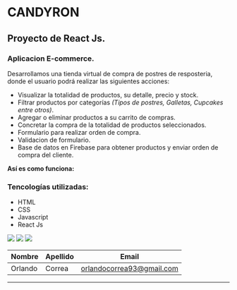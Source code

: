 # **CANDYRON** 

## Proyecto de **React Js**. 
### Aplicacion E-commerce.

Desarrollamos una tienda virtual de compra de postres de resposteria, donde el usuario podrá realizar las siguientes acciones:

* Visualizar la totalidad de productos, su detalle, precio y stock.
* Filtrar productos por categorías _(Tipos de postres, Galletas, Cupcakes entre otros)_.
* Agregar o eliminar productos a su carrito de compras.
* Concretar la compra de la totalidad de productos seleccionados.
* Formulario para realizar orden de compra.
* Validacion de formulario.
* Base de datos en Firebase para obtener productos y enviar orden de compra del cliente.

**Así es como funciona:**



### **Tencologías utilizadas:**
* HTML
* CSS
* Javascript
* React Js

<img src="./Gift/Candyron.gif">

<img src="./Gift/Candyron1.gif">

<img src="./Gift/Candyron2.gif">

| Nombre | Apellido | Email
|---|---|---|
|Orlando| Correa| orlandocorrea93@gmail.com|
---

